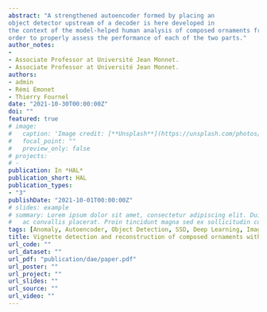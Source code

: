 ```yaml
---
abstract: "A strengthened autoencoder formed by placing an 
object detector upstream of a decoder is here developed in 
the context of the model-helped human analysis of composed ornaments from a dictionary of vignettes. The detection part is in charge to detect regions of interest containing some vignette features, and the decoding part to ensure vignette reconstruction with a relative quality depending on feature match. Images of ornaments without typographical composition are generated in
order to properly assess the performance of each of the two parts."
author_notes:
-
- Associate Professor at Université Jean Monnet.
- Associate Professor at Université Jean Monnet.
authors:
- admin
- Rémi Emonet
- Thierry Fournel
date: "2021-10-30T00:00:00Z"
doi: ""
featured: true
# image:
#   caption: 'Image credit: [**Unsplash**](https://unsplash.com/photos/pLCdAaMFLTE)'
#   focal_point: ""
#   preview_only: false
# projects:
# - 
publication: In *HAL*
publication_short: HAL
publication_types:
- "3"
publishDate: "2021-10-01T00:00:00Z"
# slides: example
# summary: Lorem ipsum dolor sit amet, consectetur adipiscing elit. Duis posuere tellus
#   ac convallis placerat. Proin tincidunt magna sed ex sollicitudin condimentum.
tags: [Anomaly, Autoencoder, Object Detection, SSD, Deep Learning, Image Reconstruction, Computer Vision]
title: Vignette detection and reconstruction of composed ornaments with a strengthened autoencoder
url_code: ""
url_dataset: ""
url_pdf: "publication/dae/paper.pdf"
url_poster: ""
url_project: ""
url_slides: ""
url_source: ""
url_video: ""
---
```


